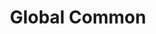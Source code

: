 ---
id: global-common
filename: global-common/
title: Global Common
prev: modules/etl.html
next: modules/global-fs.html
---